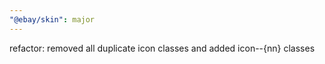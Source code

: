 ```yaml
---
"@ebay/skin": major
---
```


refactor: removed all duplicate icon classes and added icon--{nn} classes
